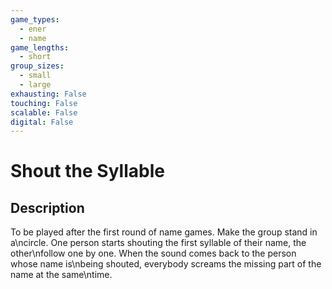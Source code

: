 ```yaml
---
game_types:
  - ener
  - name
game_lengths:
  - short
group_sizes:
  - small
  - large
exhausting: False
touching: False
scalable: False
digital: False
---
```

# Shout the Syllable

## Description
To be played after the first round of name games. Make the group stand in a\ncircle. One person starts shouting the first syllable of their name, the other\nfollow one by one. When the sound comes back to the person whose name is\nbeing shouted, everybody screams the missing part of the name at the same\ntime.
